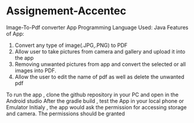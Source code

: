 # Assignement-Accentec
Image-To-Pdf converter App
Programming Language Used: Java
Features of App:
1) Convert any type of image(.JPG,.PNG) to PDF
2) Allow user to take pictures from camera and gallery and upload it into the app
3) Removing unwanted pictures from app and convert the selected or all images into PDF.
4) Allow the user to edit the name of pdf as well as delete the unwanted pdf

To run the app , clone the github repository in your PC and open in the Android studio
After the gradle build , test the App in your local phone or Emulator
Initialy , the app would ask the permission for accessing storage and camera. The permissions should be granted
